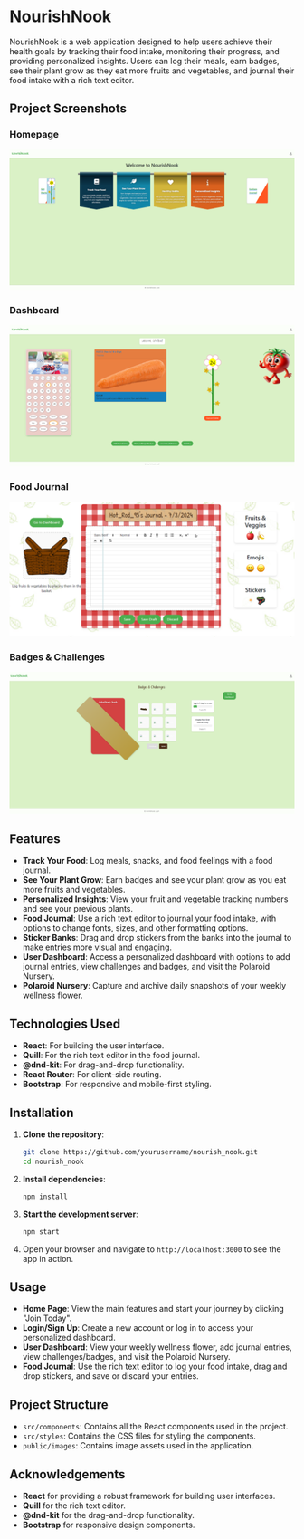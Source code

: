 # NourishNook

NourishNook is a web application designed to help users achieve their health goals by tracking their food intake, monitoring their progress, and providing personalized insights. Users can log their meals, earn badges, see their plant grow as they eat more fruits and vegetables, and journal their food intake with a rich text editor.


## Project Screenshots

### Homepage
![Homepage](public/assets/homepage.png)

### Dashboard
![Dashboard](public/assets/dashboard.png)

### Food Journal
![Food Journal](public/assets/journal.png)

### Badges & Challenges
![Badges & Challenges](public/assets/badges_and_challenges.png)


## Features

- **Track Your Food**: Log meals, snacks, and food feelings with a food journal.
- **See Your Plant Grow**: Earn badges and see your plant grow as you eat more fruits and vegetables.
- **Personalized Insights**: View your fruit and vegetable tracking numbers and see your previous plants.
- **Food Journal**: Use a rich text editor to journal your food intake, with options to change fonts, sizes, and other formatting options.
- **Sticker Banks**: Drag and drop stickers from the banks into the journal to make entries more visual and engaging.
- **User Dashboard**: Access a personalized dashboard with options to add journal entries, view challenges and badges, and visit the Polaroid Nursery.
- **Polaroid Nursery**: Capture and archive daily snapshots of your weekly wellness flower.

## Technologies Used

- **React**: For building the user interface.
- **Quill**: For the rich text editor in the food journal.
- **@dnd-kit**: For drag-and-drop functionality.
- **React Router**: For client-side routing.
- **Bootstrap**: For responsive and mobile-first styling.

## Installation

1. **Clone the repository**:
    ```sh
    git clone https://github.com/yourusername/nourish_nook.git
    cd nourish_nook
    ```

2. **Install dependencies**:
    ```sh
    npm install
    ```

3. **Start the development server**:
    ```sh
    npm start
    ```

4. Open your browser and navigate to `http://localhost:3000` to see the app in action.

## Usage

- **Home Page**: View the main features and start your journey by clicking "Join Today".
- **Login/Sign Up**: Create a new account or log in to access your personalized dashboard.
- **User Dashboard**: View your weekly wellness flower, add journal entries, view challenges/badges, and visit the Polaroid Nursery.
- **Food Journal**: Use the rich text editor to log your food intake, drag and drop stickers, and save or discard your entries.

## Project Structure

- `src/components`: Contains all the React components used in the project.
- `src/styles`: Contains the CSS files for styling the components.
- `public/images`: Contains image assets used in the application.

## Acknowledgements

- **React** for providing a robust framework for building user interfaces.
- **Quill** for the rich text editor.
- **@dnd-kit** for the drag-and-drop functionality.
- **Bootstrap** for responsive design components.

